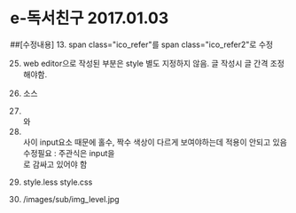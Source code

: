 # e-독서친구 2017.01.03

##[수정내용]
13. span class="ico_refer"를 span class="ico_refer2"로 수정

25. web editor으로 작성된 부분은 style 별도 지정하지 않음. 글 작성시 글 간격 조정해야함.

36. 소스 <li></li>와 <li></li> 사이 input요소 때문에 홀수, 짝수 색상이 다르게 보여야하는데 적용이 안되고 있음
    수정필요 : 주관식은 input을 <div class=“subjective”>로 감싸고 있어야 함
    
40. style.less   style.css

47. /images/sub/img_level.jpg 

